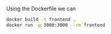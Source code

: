 Using the Dockerfile we can

```sh
docker build -t frontend .
docker run -p 3000:3000 --rm frontend
```
